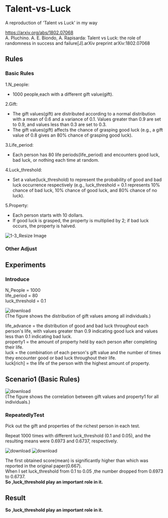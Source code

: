 # Talent-vs-Luck
A reproduction of 'Talent vs Luck' in my way

https://arxiv.org/abs/1802.07068  
A. Pluchino. A. E. Biondo, A. Rapisarda: Talent vs Luck: the role of randomness in success and failure[J].arXiv preprint arXiv:1802.07068

## Rules
### Basic Rules 
1.N_people: 
* 1000 people,each with a different gift value(gift).
 
2.Gift: 
* The gift values(gift) are distributed according to a normal distribution with a mean of 0.6 and a variance of 0.1. Values greater than 0.9 are set to 0.9, and values less than 0.3 are set to 0.3.  
* The gift values(gift) affects the chance of grasping good luck (e.g., a gift value of 0.8 gives an 80% chance of grasping good luck). 
 
3.Life_period: 
* Each person has 80 life periods(life_period) and encounters good luck, bad luck, or nothing each time at random.  

4.Luck_threshold: 
* Set a value(luck_threshold) to represent the probability of good and bad luck occurrence respectively (e.g., luck_threshold = 0.1 represents 10% chance of bad luck, 10% chance of good luck, and 80% chance of no luck).  

5.Property: 
* Each person starts with 10 dollars.  
* If good luck is grasped, the property is multiplied by 2; if bad luck occurs, the property is halved.  

![1-3_Resize Image](https://user-images.githubusercontent.com/77602608/232327305-45ca34df-396e-4112-b208-913f0947d62e.png)

### Other Adjust

## Experiments
### Introduce 
N_People = 1000  
life_period = 80  
luck_threshold = 0.1

![download](https://user-images.githubusercontent.com/77602608/232327992-a7772eda-4255-4982-a938-03e606257196.png)  
(The figure shows the distribution of gift values among all individuals.)  

life_advance = the distribution of good and bad luck throughout each person's life, with values greater than 0.9 indicating good luck and values less than 0.1 indicating bad luck.  
property1 = the amount of property held by each person after completing their life.  
luck = the combination of each person's gift value and the number of times they encounter good or bad luck throughout their life.  
luck[rich] = the life of the person with the highest amount of property.  

## Scenario1 (Basic Rules)

![download](https://user-images.githubusercontent.com/77602608/232328186-e9352d48-035f-4bbe-8a76-a810a990bd0f.png)  
(The figure shows the correlation between gift values and property1 for all individuals.)  

### RepeatedlyTest
Pick out the gift and properties of the richest person in each test.

Repeat 1000 times with different luck_threshold (0.1 and 0.05), and the resulting means were 0.6973 and 0.6737, respectively.  

![download](https://user-images.githubusercontent.com/77602608/232333071-76c7b559-7f08-4c7e-919c-d8d2ea238135.png)
![download](https://user-images.githubusercontent.com/77602608/232332819-1d80e7cd-1a18-41bc-a80f-c79283911e3a.png)  

The first obtained score(mean) is significantly higher than which was reported in the original paper(0.667).  
When I set luck_threshold from 0.1 to 0.05 ,the number dropped from 0.6973 to 0.6737.  
__So ,luck_threshold play an important role in it.__




## Result

__So ,luck_threshold play an important role in it.__
